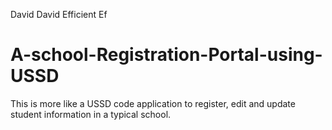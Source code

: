 David David Efficient Ef
# A-school-Registration-Portal-using-USSD
This is more like a USSD code application to register, edit and update student information in a typical school.

